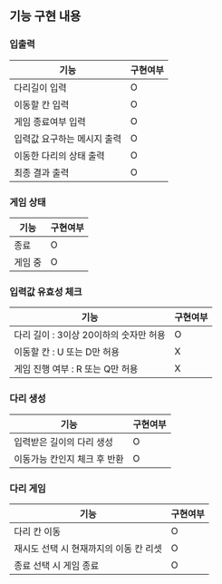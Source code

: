 ## 기능 구현 내용

### 입출력
| 기능              | 구현여부 |
|-----------------|------|
| 다리길이 입력         | O    |
| 이동할 칸 입력        | O    |
| 게임 종료여부 입력      | O    |
| 입력값 요구하는 메시지 출력 | O    |
| 이동한 다리의 상태 출력   | O    |
| 최종 결과 출력        | O    |

### 게임 상태
| 기능   | 구현여부 |
|------|------|
| 종료   | O    |
| 게임 중 | O    |

### 입력값 유효성 체크
| 기능                       | 구현여부 |
|--------------------------|------|
| 다리 길이 : 3이상 20이하의 숫자만 허용 | O    |
| 이동할 칸 : U 또는 D만 허용       | X    |
| 게임 진행 여부 : R 또는 Q만 허용    | X    |

### 다리 생성
| 기능               | 구현여부 |
|------------------|------|
| 입력받은 길이의 다리 생성   | O    |
| 이동가능 칸인지 체크 후 반환 | O    |

### 다리 게임
| 기능                     | 구현여부 |
|------------------------|------|
| 다리 칸 이동                | O    |
| 재시도 선택 시 현재까지의 이동 칸 리셋 | O    |
| 종료 선택 시 게임 종료          | O    |